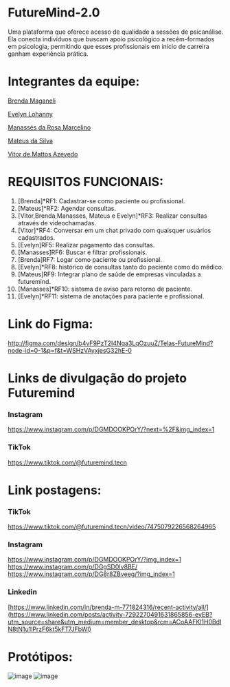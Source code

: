 # FutureMind-2.0
Uma plataforma que oferece acesso de qualidade a sessões de psicanálise. Ela conecta indivíduos que buscam apoio psicológico a recém-formados em psicologia, permitindo que esses profissionais em início de carreira ganham experiência prática.

# Integrantes da equipe:

[Brenda Maganeli](https://github.com/BrendaMaganeli)

[Evelyn Lohanny](https://guthub.com/evylohanny)

[Manassés da Rosa Marcelino](https://github.com/ManassesMarcelino)

[Mateus da Silva](https://github.com/MateusdasilvaDES)

[Vitor de Mattos Azevedo](https://github.com/VitorMatt)

# REQUISITOS FUNCIONAIS:

1. [Brenda]*RF1: Cadastrar-se como paciente ou profissional. 
2. [Mateus]*RF2: Agendar consultas.
3. [Vitor,Brenda,Manasses, Mateus e Evelyn]*RF3: Realizar consultas através de videochamadas.
4. [Vitor]*RF4: Conversar em um chat privado com quaisquer usuários cadastrados.
5. [Evelyn]RF5: Realizar pagamento das consultas.
6. [Manasses]RF6: Buscar e filtrar profissionais.
7. [Brenda]RF7: Logar como paciente ou profissional.
8. [Evelyn]*RF8: histórico de consultas tanto do paciente como do médico.
9. [Mateus]RF9: Integrar plano de saúde de empresas vinculadas a futuremind.
10. [Manasses]*RF10: sistema de aviso para retorno de paciente.
11. [Evelyn]*RF11: sistema de anotações para paciente e profissional.

# Link do Figma:

http://figma.com/design/b4vF9PzT2I4Nqa3LqOzuuZ/Telas-FutureMind?node-id=0-1&p=f&t=WSHzVAyxjesG32hE-0

# Links de divulgação do projeto Futuremind

### Instagram
https://www.instagram.com/p/DGMDOOKPOrY/?next=%2F&img_index=1

### TikTok
https://www.tiktok.com/@futuremind.tecn

# Link postagens:

### TikTok
https://www.tiktok.com/@futuremind.tecn/video/7475079226568264965

### Instagram
https://www.instagram.com/p/DGMDOOKPOrY/?img_index=1
https://www.instagram.com/p/DGgSD0Iv8BE/
https://www.instagram.com/p/DG8r8ZBveeg/?img_index=1

### Linkedin
[https://www.linkedin.com/in/brenda-m-771824316/recent-activity/all/](https://www.linkedin.com/posts/activity-7292270491631865856-eyEB?utm_source=share&utm_medium=member_desktop&rcm=ACoAAFKl1H0BdIN8tN1u1lPrzF6kt5kFT7JFbWI)

# Protótipos:

![image](https://github.com/user-attachments/assets/0adcf32a-d90c-45c1-a1ce-0165e0b096f9)
![image](https://github.com/user-attachments/assets/2ad2ed08-920e-4f04-9564-5e2ba7893fa8)
